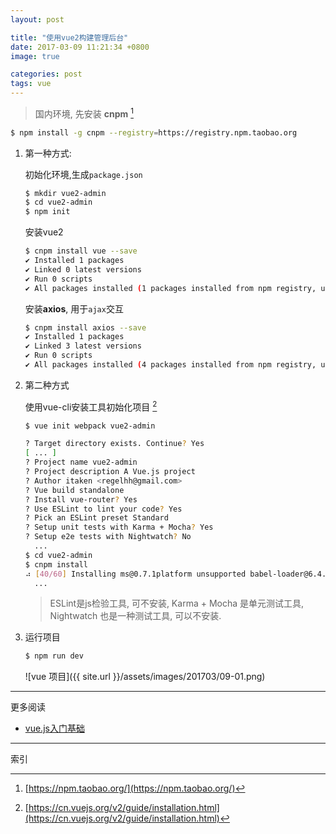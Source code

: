 ```yaml
---
layout: post

title: "使用vue2构建管理后台"
date: 2017-03-09 11:21:34 +0800
image: true

categories: post
tags: vue
---
```


> 国内环境, 先安装 **cnpm** [^1]
```bash
$ npm install -g cnpm --registry=https://registry.npm.taobao.org
```

1. 第一种方式:

    初始化环境,生成`package.json`
    ```bash
    $ mkdir vue2-admin
    $ cd vue2-admin
    $ npm init
    ```
    安装vue2
    ```bash
    $ cnpm install vue --save
    ✔ Installed 1 packages
    ✔ Linked 0 latest versions
    ✔ Run 0 scripts
    ✔ All packages installed (1 packages installed from npm registry, used 5s, speed 101.32kB/s, json 1(10.35kB), tarball 476.16kB)
    ```
    安装**axios**, 用于`ajax`交互
    ```bash
    $ cnpm install axios --save
    ✔ Installed 1 packages
    ✔ Linked 3 latest versions
    ✔ Run 0 scripts
    ✔ All packages installed (4 packages installed from npm registry, used 5s, speed 28.3kB/s, json 4(42.27kB), tarball 96.79kB)
    ```

1. 第二种方式

    使用vue-cli安装工具初始化项目 [^2]
    ```bash
    $ vue init webpack vue2-admin

    ? Target directory exists. Continue? Yes
    [ ... ]
    ? Project name vue2-admin
    ? Project description A Vue.js project
    ? Author itaken <regelhh@gmail.com>
    ? Vue build standalone
    ? Install vue-router? Yes
    ? Use ESLint to lint your code? Yes
    ? Pick an ESLint preset Standard
    ? Setup unit tests with Karma + Mocha? Yes
    ? Setup e2e tests with Nightwatch? No
      ...
    $ cd vue2-admin
    $ cnpm install
    ⠴ [40/60] Installing ms@0.7.1platform unsupported babel-loader@6.4.0 › webpack@2.2.1 › watchpack@1.3.1 › chokidar@1.6.1 ›
      ...
    ```
    > ESLint是js检验工具, 可不安装, Karma + Mocha 是单元测试工具, Nightwatch 也是一种测试工具, 可以不安装.

1. 运行项目
    ```bash
    $ npm run dev
    ```
    ![vue 项目]({{ site.url }}/assets/images/201703/09-01.png)

---
更多阅读
- [vue.js入门基础](http://www.imooc.com/learn/694)

---
索引

[^1]: [https://npm.taobao.org/](https://npm.taobao.org/)
[^2]: [https://cn.vuejs.org/v2/guide/installation.html](https://cn.vuejs.org/v2/guide/installation.html)
